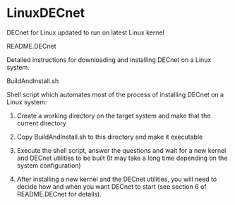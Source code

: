 # LinuxDECnet
DECnet for Linux updated to run on latest Linux kernel


README.DECnet

  Detailed instructions for downloading and installing DECnet on a Linux system.
  
  
BuildAndInstall.sh

  Shell script which automates most of the process of installing DECnet on a Linux system:
  
  1. Create a working directory on the target system and make that the current directory
  
  2. Copy BuildAndInstall.sh to this directory and make it executable
  
  3. Execute the shell script, answer the questions and wait for a new kernel and DECnet utilities to be built
     (It may take a long time depending on the system configuration)
     
  4. After installing a new kernel and the DECnet utilities, you will need to decide how and when you want DECnet
     to start (see section 6 of README.DECnet for details).

